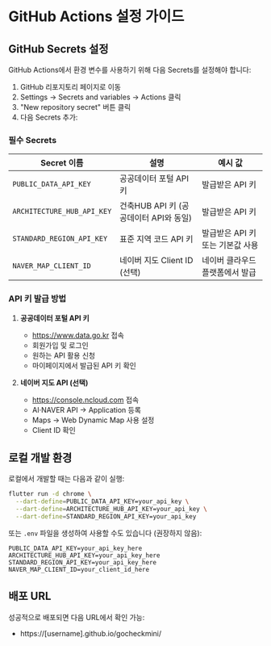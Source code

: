 # GitHub Actions 설정 가이드

## GitHub Secrets 설정

GitHub Actions에서 환경 변수를 사용하기 위해 다음 Secrets를 설정해야 합니다:

1. GitHub 리포지토리 페이지로 이동
2. Settings → Secrets and variables → Actions 클릭
3. "New repository secret" 버튼 클릭
4. 다음 Secrets 추가:

### 필수 Secrets

| Secret 이름 | 설명 | 예시 값 |
|------------|------|---------|
| `PUBLIC_DATA_API_KEY` | 공공데이터 포털 API 키 | 발급받은 API 키 |
| `ARCHITECTURE_HUB_API_KEY` | 건축HUB API 키 (공공데이터 API와 동일) | 발급받은 API 키 |
| `STANDARD_REGION_API_KEY` | 표준 지역 코드 API 키 | 발급받은 API 키 또는 기본값 사용 |
| `NAVER_MAP_CLIENT_ID` | 네이버 지도 Client ID (선택) | 네이버 클라우드 플랫폼에서 발급 |

### API 키 발급 방법

1. **공공데이터 포털 API 키**
   - https://www.data.go.kr 접속
   - 회원가입 및 로그인
   - 원하는 API 활용 신청
   - 마이페이지에서 발급된 API 키 확인

2. **네이버 지도 API (선택)**
   - https://console.ncloud.com 접속
   - AI·NAVER API → Application 등록
   - Maps → Web Dynamic Map 사용 설정
   - Client ID 확인

## 로컬 개발 환경

로컬에서 개발할 때는 다음과 같이 실행:

```bash
flutter run -d chrome \
  --dart-define=PUBLIC_DATA_API_KEY=your_api_key \
  --dart-define=ARCHITECTURE_HUB_API_KEY=your_api_key \
  --dart-define=STANDARD_REGION_API_KEY=your_api_key
```

또는 `.env` 파일을 생성하여 사용할 수도 있습니다 (권장하지 않음):

```env
PUBLIC_DATA_API_KEY=your_api_key_here
ARCHITECTURE_HUB_API_KEY=your_api_key_here
STANDARD_REGION_API_KEY=your_api_key_here
NAVER_MAP_CLIENT_ID=your_client_id_here
```

## 배포 URL

성공적으로 배포되면 다음 URL에서 확인 가능:
- https://[username].github.io/gocheckmini/